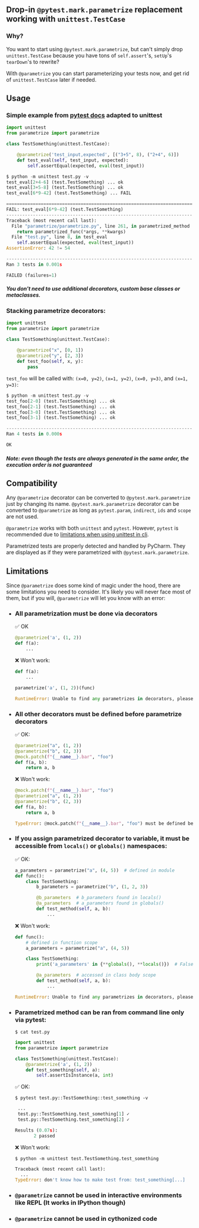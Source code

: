 ## Drop-in `@pytest.mark.parametrize` replacement working with `unittest.TestCase`

### Why?
You want to start using `@pytest.mark.parametrize`, but can't simply drop `unittest.TestCase` because you have tons of `self.assert`'s, `setUp`'s `tearDown`'s to rewrite?

With `@parametrize` you can start parameterizing your tests now, and get rid of `unittest.TestCase` later if needed.

## Usage
### Simple example from [pytest docs](https://docs.pytest.org/en/6.2.x/parametrize.html) adapted to unittest
```python
import unittest
from parametrize import parametrize

class TestSomething(unittest.TestCase):

    @parametrize('test_input,expected', [("3+5", 8), ("2+4", 6)])
    def test_eval(self, test_input, expected):
        self.assertEqual(expected, eval(test_input))
```
```py
$ python -m unittest test.py -v
test_eval[2+4-6] (test.TestSomething) ... ok
test_eval[3+5-8] (test.TestSomething) ... ok
test_eval[6*9-42] (test.TestSomething) ... FAIL

======================================================================
FAIL: test_eval[6*9-42] (test.TestSomething)
----------------------------------------------------------------------
Traceback (most recent call last):
  File "parametrize/parametrize.py", line 261, in parametrized_method
    return parametrized_func(*args, **kwargs)
  File "test.py", line 8, in test_eval
    self.assertEqual(expected, eval(test_input))
AssertionError: 42 != 54

----------------------------------------------------------------------
Ran 3 tests in 0.001s

FAILED (failures=1)
```
##### You don't need to use additional decorators, custom base classes or metaclasses.

### Stacking parametrize decorators:
```python
import unittest
from parametrize import parametrize

class TestSomething(unittest.TestCase):
    
    @parametrize("x", [0, 1])
    @parametrize("y", [2, 3])
    def test_foo(self, x, y):
        pass
```
`test_foo` will be called with: `(x=0, y=2)`, `(x=1, y=2)`, `(x=0, y=3)`, and `(x=1, y=3)`:
```python
$ python -m unittest test.py -v
test_foo[2-0] (test.TestSomething) ... ok
test_foo[2-1] (test.TestSomething) ... ok
test_foo[3-0] (test.TestSomething) ... ok
test_foo[3-1] (test.TestSomething) ... ok

----------------------------------------------------------------------
Ran 4 tests in 0.000s

OK
```
##### Note: even though the tests are always generated in the same order, the execution order is not guaranteed


## Compatibility 
Any `@parametrize` decorator can be converted to `@pytest.mark.parametrize` just by changing its name. 
`@pytest.mark.parametrize` decorator can be converted to `@parametrize` as long as `pytest.param`, `indirect`, `ids` and `scope` are not used.

`@parametrize` works with both `unittest` and `pytest`. However, `pytest` is recommended due to [limitations when using unittest in cli](#parametrized-method-can-be-ran-from-command-line-only-via-pytest). 

Parametrized tests are properly detected and handled by PyCharm. They are displayed as if they were parametrized with `@pytest.mark.parametrize`.


## Limitations
Since `@parametrize` does some kind of magic under the hood, there are some limitations you need to consider.
It's likely you will never face most of them, but if you will, `@parametrize` will let you know with an error:

- ### All parametrization must be done via decorators
    :white_check_mark: OK
    ```python
    @parametrize('a', (1, 2))
    def f(a):
        ...
    ```   
    :x: Won't work:
    ```python
    def f(a):
        ...
  
    parametrize('a', (1, 2))(func)
    ```
    ```py
    RuntimeError: Unable to find any parametrizes in decorators, please rewrite decorator name to match any of detected names @{'parametrize'}
    ```
    
- ### All other decorators must be defined before parametrize decorators
    :white_check_mark: OK:
    ```py
    @parametrize("a", (1, 2))
    @parametrize("b", (2, 3))
    @mock.patch(f"{__name__}.bar", "foo")
    def f(a, b):
        return a, b
    ```
    :x: Won't work:
    ```python
    @mock.patch(f"{__name__}.bar", "foo")
    @parametrize("a", (1, 2))
    @parametrize("b", (2, 3))
    def f(a, b):
        return a, b
    ```
    ```py
    TypeError: @mock.patch(f"{__name__}.bar", "foo") must be defined before any of @{'parametrize'} decorators
    ```

- ### If you assign parametrized decorator to variable, it must be accessible from `locals()` or `globals()` namespaces:
    :white_check_mark: OK:
    ```py
    a_parameters = parametrize("a", (4, 5))  # defined in module
    def func():  
        class TestSomething:
            b_parameters = parametrize("b", (1, 2, 3))
  
            @b_parameters  # b_parameters found in locals()
            @a_parameters  # a_parameters found in globals()
            def test_method(self, a, b):
                ...
    ```
    :x: Won't work:
    ```py
    def func():
        # defined in function scope
        a_parameters = parametrize("a", (4, 5))
    
        class TestSomething:
            print('a_parameters' in {**globals(), **locals()})  # False
    
            @a_parameters  # accessed in class body scope
            def test_method(self, a, b):
                ...
    ```
    ```py
    RuntimeError: Unable to find any parametrizes in decorators, please rewrite decorator name to match any of detected names @{'parametrize'}  
    ```

- ### Parametrized method can be ran from command line only via pytest:
    `$ cat test.py`
    ```py
    import unittest
    from parametrize import parametrize
    
    class TestSomething(unittest.TestCase):
        @parametrize('a', (1, 2))
        def test_something(self, a):
            self.assertIsInstance(a, int)
    ```
    :white_check_mark: OK:
    
    `$ pytest test.py::TestSomething::test_something -v`
    ```py
     ...    
     test.py::TestSomething.test_something[1] ✓                                       50% █████     
     test.py::TestSomething.test_something[2] ✓                                      100% ██████████
    
    Results (0.07s):
           2 passed
    ```
    :x: Won't work:
    
    `$ python -m unittest test.TestSomething.test_something`
    ```py
    Traceback (most recent call last):
      ...
    TypeError: don't know how to make test from: test_something[...]
    ```
- ### `@parametrize` cannot be used in interactive environments like REPL (It works in IPython though)
- ### `@parametrize` cannot be used in cythonized code  
